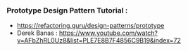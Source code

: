 ### Prototype Design Pattern Tutorial :
* https://refactoring.guru/design-patterns/prototype
* Derek Banas : https://www.youtube.com/watch?v=AFbZhRL0Uz8&list=PLE7E8B7F4856C9B19&index=72
